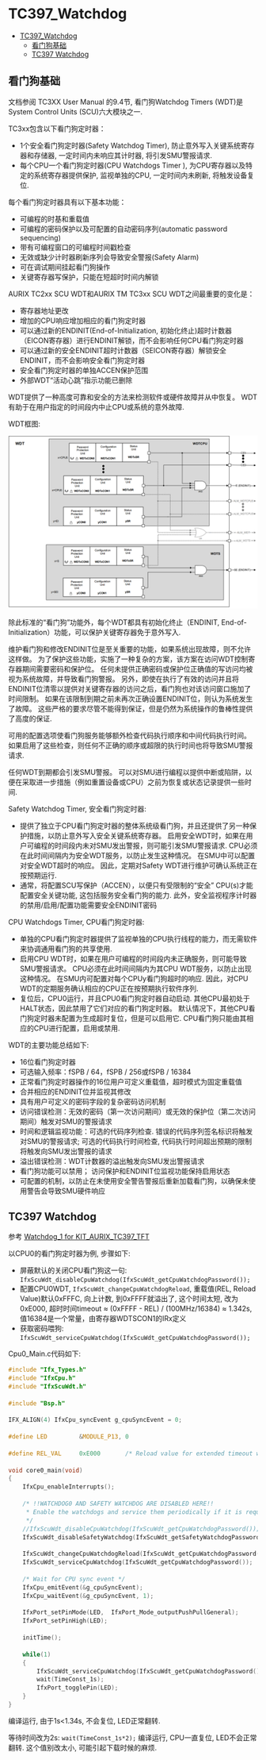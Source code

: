 # TC397_Watchdog

<!-- TOC -->

- [TC397_Watchdog](#tc397_watchdog)
  - [看门狗基础](#看门狗基础)
  - [TC397 Watchdog](#tc397-watchdog)

<!-- /TOC -->

## 看门狗基础

文档参阅 TC3XX User Manual 的9.4节, 看门狗Watchdog Timers (WDT)是System Control Units (SCU)六大模块之一.  

TC3xx包含以下看门狗定时器：  

- 1个安全看门狗定时器(Safety Watchdog Timer), 防止意外写入关键系统寄存器和存储器, 一定时间内未响应其计时器, 将引发SMU警报请求.  
- 每个CPU一个看门狗定时器(CPU Watchdogs Timer ), 为CPU寄存器以及特定的系统寄存器提供保护, 监视单独的CPU, 一定时间内未刷新, 将触发设备复位.  

每个看门狗定时器具有以下基本功能：  

- 可编程的时基和重载值
- 可编程的密码保护以及可配置的自动密码序列(automatic password sequencing)
- 带有可编程窗口的可编程时间戳检查
- 无效或缺少计时器刷新序列会导致安全警报(Safety Alarm)
- 可在调试期间挂起看门狗操作
- 关键寄存器写保护，只能在短超时时间内解锁

AURIX TC2xx SCU WDT和AURIX TM TC3xx SCU WDT之间最重要的变化是：  

- 寄存器地址更改
- 增加的CPU响应增加相应的看门狗定时器
- 可以通过新的ENDINIT(End-of-Initialization, 初始化终止)超时计数器（EICON寄存器）进行ENDINIT解锁，而不会影响任何CPU看门狗定时器
- 可以通过新的安全ENDINIT超时计数器（SEICON寄存器）解锁安全ENDINIT，而不会影响安全看门狗定时器
- 安全看门狗定时器的单独ACCEN保护范围
- 外部WDT“活动心跳”指示功能已删除

WDT提供了一种高度可靠和安全的方法来检测软件或硬件故障并从中恢复。 WDT有助于在用户指定的时间段内中止CPU或系统的意外故障.  

WDT框图:  

![wdt](Assets/Snipaste_2020-11-10_10-38-29.png)

除此标准的“看门狗”功能外，每个WDT都具有初始化终止（ENDINIT, End-of-Initialization）功能，可以保护关键寄存器免于意外写入.  

维护看门狗和修改ENDINIT位是至关重要的功能，如果系统出现故障，则不允许这样做。 为了保护这些功能，实施了一种复杂的方案，该方案在访问WDT控制寄存器期间需要密码和保护位。 任何未提供正确密码或保护位正确值的写访问均被视为系统故障，并导致看门狗警报。 另外，即使在执行了有效的访问并且将ENDINIT位清零以提供对关键寄存器的访问之后，看门狗也对该访问窗口施加了时间限制。 如果在该限制到期之前未再次正确设置ENDINIT位，则认为系统发生了故障。 这些严格的要求尽管不能得到保证，但是仍然为系统操作的鲁棒性提供了高度的保证.  

可用的配置选项使看门狗服务能够额外检查代码执行顺序和中间代码执行时间。 如果启用了这些检查，则任何不正确的顺序或超限的执行时间也将导致SMU警报请求.  

任何WDT到期都会引发SMU警报。 可以对SMU进行编程以提供中断或陷阱，以便在采取进一步措施（例如重置设备或CPU）之前为恢复或状态记录提供一些时间. 

Safety Watchdog Timer, 安全看门狗定时器:  

- 提供了独立于CPU看门狗定时器的整体系统级看门狗，并且还提供了另一种保护措施，以防止意外写入安全关键系统寄存器。 启用安全WDT时，如果在用户可编程的时间段内未对SMU发出警报，则可能引发SMU警报请求. CPU必须在此时间间隔内为安全WDT服务，以防止发生这种情况。 在SMU中可以配置对安全WDT超时的响应。 因此，定期对Safety WDT进行维护可确认系统正在按预期运行.  
- 通常，将配置SCU写保护（ACCEN），以便只有受限制的“安全” CPU(s)才能配置安全关键功能, 这包括服务安全看门狗的能力. 此外，安全监视程序计时器的禁用/启用/配置功能需要安全ENDINIT密码

CPU Watchdogs Timer, CPU看门狗定时器:  

- 单独的CPU看门狗定时器提供了监视单独的CPU执行线程的能力，而无需软件来协调通用看门狗的共享使用.  
- 启用CPU WDT时，如果在用户可编程的时间段内未正确服务，则可能导致SMU警报请求。 CPU必须在此时间间隔内为其CPU WDT服务，以防止出现这种情况。 在SMU内可配置对每个CPUy看门狗超时的响应. 因此，对CPU WDT的定期服务确认相应的CPU正在按预期执行软件序列.  
- 复位后，CPU0运行，并且CPU0看门狗定时器自动启动. 其他CPU最初处于HALT状态，因此禁用了它们对应的看门狗定时器。 默认情况下，其他CPU看门狗定时器未配置为生成超时复位，但是可以启用它. CPU看门狗只能由其相应的CPU进行配置，启用或禁用.  

WDT的主要功能总结如下:  

- 16位看门狗定时器
- 可选输入频率：fSPB / 64，fSPB / 256或fSPB / 16384
- 正常看门狗定时器操作的16位用户可定义重载值，超时模式为固定重载值
- 合并相应的ENDINIT位并监视其修改
- 具有用户可定义的密码字段的复杂密码访问机制
- 访问错误检测：无效的密码（第一次访问期间）或无效的保护位（第二次访问期间）触发对SMU的警报请求
- 时间和逻辑监视功能：可选的代码序列检查. 错误的代码序列签名标识将触发对SMU的警报请求; 可选的代码执行时间检查, 代码执行时间超出预期的限制将触发向SMU发出警报的请求
- 溢出错误检测：WDT计数器的溢出触发向SMU发出警报请求
- 看门狗功能可以禁用； 访问保护和ENDINIT位监视功能保持启用状态
- 可配置的机制，以防止在未使用安全警告警报后重新加载看门狗，以确保未使用警告会导致SMU硬件响应

## TC397 Watchdog

参考 [Watchdog_1 for KIT_AURIX_TC397_TFT](https://www.infineon.com/dgdl/Infineon-AURIX_Watchdog_1_KIT_TC397_TFT-Training-v01_00-EN.pdf?fileId=5546d46272e49d2a0172e6fd001f022a)  

以CPU0的看门狗定时器为例, 步骤如下:  

- 屏蔽默认的关闭CPU看门狗这一句: `IfxScuWdt_disableCpuWatchdog(IfxScuWdt_getCpuWatchdogPassword());`
- 配置CPU0WDT, `IfxScuWdt_changeCpuWatchdogReload`, 重载值(REL, Reload Value)默认0xFFFC, 向上计数, 到0xFFFF就溢出了, 这个时间太短, 改为0xE000, 超时时间timeout ≈ (0xFFFF - REL) / (100MHz/16384) ≈ 1.342s, 值16384是一个常量，由寄存器WDTSCON1的IRx定义
- 获取密码喂狗: `IfxScuWdt_serviceCpuWatchdog(IfxScuWdt_getCpuWatchdogPassword());`

Cpu0_Main.c代码如下:  

```c
#include "Ifx_Types.h"
#include "IfxCpu.h"
#include "IfxScuWdt.h"

#include "Bsp.h"

IFX_ALIGN(4) IfxCpu_syncEvent g_cpuSyncEvent = 0;

#define LED         &MODULE_P13, 0

#define REL_VAL     0xE000       /* Reload value for extended timeout window */

void core0_main(void)
{
    IfxCpu_enableInterrupts();
    
    /* !!WATCHDOG0 AND SAFETY WATCHDOG ARE DISABLED HERE!!
     * Enable the watchdogs and service them periodically if it is required
     */
    //IfxScuWdt_disableCpuWatchdog(IfxScuWdt_getCpuWatchdogPassword());
    IfxScuWdt_disableSafetyWatchdog(IfxScuWdt_getSafetyWatchdogPassword());
    
    IfxScuWdt_changeCpuWatchdogReload(IfxScuWdt_getCpuWatchdogPassword(), REL_VAL); /* Set CPU0WD timer to ~1.3 sec */
    IfxScuWdt_serviceCpuWatchdog(IfxScuWdt_getCpuWatchdogPassword());               /* Service the CPU0WDT          */

    /* Wait for CPU sync event */
    IfxCpu_emitEvent(&g_cpuSyncEvent);
    IfxCpu_waitEvent(&g_cpuSyncEvent, 1);
    
    IfxPort_setPinMode(LED,  IfxPort_Mode_outputPushPullGeneral);
    IfxPort_setPinHigh(LED);

    initTime();

    while(1)
    {
        IfxScuWdt_serviceCpuWatchdog(IfxScuWdt_getCpuWatchdogPassword());           /* Continuously service CPU0WDT */
        wait(TimeConst_1s);                                                         /* Wait for one second          */
        IfxPort_togglePin(LED);
    }
}
```

编译运行, 由于1s<1.34s, 不会复位, LED正常翻转.  

等待时间改为2s: `wait(TimeConst_1s*2);` 编译运行, CPU一直复位, LED不会正常翻转. 这个值别改太小, 可能引起下载时候的麻烦.  

